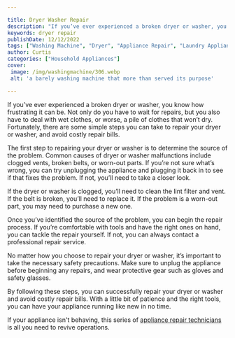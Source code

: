 ```yaml
---

title: Dryer Washer Repair
description: "If you’ve ever experienced a broken dryer or washer, you know how frustrating it can be. Not only do you have to wait for repairs,...learn more about it now"
keywords: dryer repair
publishDate: 12/12/2022
tags: ["Washing Machine", "Dryer", "Appliance Repair", "Laundry Appliances", "Clean Appliance"]
author: Curtis
categories: ["Household Appliances"]
cover: 
 image: /img/washingmachine/306.webp
 alt: 'a barely washing machine that more than served its purpose'

---
```


If you’ve ever experienced a broken dryer or washer, you know how frustrating it can be. Not only do you have to wait for repairs, but you also have to deal with wet clothes, or worse, a pile of clothes that won’t dry. Fortunately, there are some simple steps you can take to repair your dryer or washer, and avoid costly repair bills.

The first step to repairing your dryer or washer is to determine the source of the problem. Common causes of dryer or washer malfunctions include clogged vents, broken belts, or worn-out parts. If you’re not sure what’s wrong, you can try unplugging the appliance and plugging it back in to see if that fixes the problem. If not, you’ll need to take a closer look.

If the dryer or washer is clogged, you’ll need to clean the lint filter and vent. If the belt is broken, you’ll need to replace it. If the problem is a worn-out part, you may need to purchase a new one.

Once you’ve identified the source of the problem, you can begin the repair process. If you’re comfortable with tools and have the right ones on hand, you can tackle the repair yourself. If not, you can always contact a professional repair service.

No matter how you choose to repair your dryer or washer, it’s important to take the necessary safety precautions. Make sure to unplug the appliance before beginning any repairs, and wear protective gear such as gloves and safety glasses.

By following these steps, you can successfully repair your dryer or washer and avoid costly repair bills. With a little bit of patience and the right tools, you can have your appliance running like new in no time.

If your appliance isn't behaving, this series of <a href="/pages/appliance-repair-technicians/">appliance repair technicians</a> is all you need to revive operations.